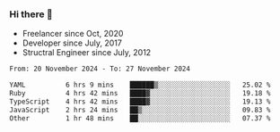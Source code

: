 ### Hi there 👋

- Freelancer since Oct, 2020
- Developer since July, 2017
- Structral Engineer since July, 2012

<!--START_SECTION:waka-->

```txt
From: 20 November 2024 - To: 27 November 2024

YAML          6 hrs 9 mins    ██████▒░░░░░░░░░░░░░░░░░░   25.02 %
Ruby          4 hrs 42 mins   ████▓░░░░░░░░░░░░░░░░░░░░   19.18 %
TypeScript    4 hrs 42 mins   ████▓░░░░░░░░░░░░░░░░░░░░   19.13 %
JavaScript    2 hrs 24 mins   ██▒░░░░░░░░░░░░░░░░░░░░░░   09.83 %
Other         1 hr 48 mins    ██░░░░░░░░░░░░░░░░░░░░░░░   07.37 %
```

<!--END_SECTION:waka-->
